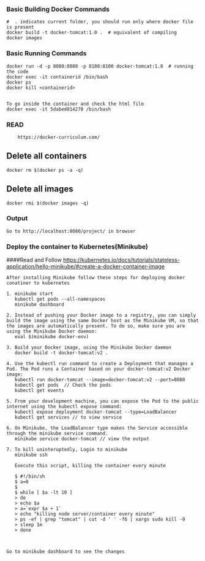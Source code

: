 ### Basic Building Docker Commands 
	#  . indicates current folder, you should run only where docker file is present
	docker build -t docker-tomcat:1.0 .  # equivalent of compiling
	docker images
	
### Basic Running Commands	
	docker run -d -p 8080:8080 -p 8100:8100 docker-tomcat:1.0  # running the code
	docker exec -it containerid /bin/bash
	docker ps
	docker kill <containerid>
	
	
	To go inside the container and check the html file
	docker exec -it 5dabed814270 /bin/bash
### READ
        https://docker-curriculum.com/	
        
        


## Delete all containers
    docker rm $(docker ps -a -q)
## Delete all images
    docker rmi $(docker images -q)


### Output

    Go to http://localhost:8080/project/ in browser
    
    
### Deploy the container to Kubernetes(Minikube)

####Read and Follow
   https://kubernetes.io/docs/tutorials/stateless-application/hello-minikube/#create-a-docker-container-image
    
    After installing Minikube follow these steps for deploying docker conatiner to kubernetes
    
    1. minikube start
       kubectl get pods --all-namespaces
       minikube dashboard 
    
    2. Instead of pushing your Docker image to a registry, you can simply build the image using the same Docker host as the Minikube VM, so that the images are automatically present. To do so, make sure you are using the Minikube Docker daemon:
       eval $(minikube docker-env)
    
    3. Build your Docker image, using the Minikube Docker daemon
       docker build -t docker-tomcat:v2 .
    
    4. Use the kubectl run command to create a Deployment that manages a Pod. The Pod runs a Container based on your docker-tomcat:v2 Docker image:
       kubectl run docker-tomcat --image=docker-tomcat:v2 --port=8080
       kubectl get pods  // Check the pods
       kubectl get events

    5. From your development machine, you can expose the Pod to the public internet using the kubectl expose command:
       kubectl expose deployment docker-tomcat --type=LoadBalancer
       kubectl get services // to view service 
    
    6. On Minikube, the LoadBalancer type makes the Service accessible through the minikube service command.
       minikube service docker-tomcat // view the output

    7. To kill uninteruptedly, Login to minikube
       minikube ssh
       
       Execute this script, killing the container every minute
       
       $ #!/bin/sh
       $ a=0
       $ 
       $ while [ $a -lt 10 ]
       > do
       > echo $a
       > a=`expr $a + 1`
       > echo "killing node server/container every minute"
       > ps -ef | grep "tomcat" | cut -d ' ' -f6 | xargs sudo kill -9
       > sleep 1m
       > done


    
    Go to minikube dashboard to see the changes

